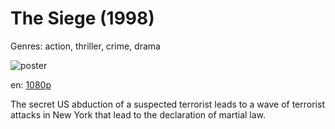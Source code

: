 # The Siege (1998)

Genres: action, thriller, crime, drama

![poster](http://image.tmdb.org/t/p/w500/xifxCJU2Lx22qScn6WFjp9gtw5u.jpg)

en:
  [1080p](magnet:?xt=urn:btih:D0527B263D7039EF7665177A03265EF200AD3531&tr=udp://glotorrents.pw:6969/announce&tr=udp://tracker.opentrackr.org:1337/announce&tr=udp://torrent.gresille.org:80/announce&tr=udp://tracker.openbittorrent.com:80&tr=udp://tracker.coppersurfer.tk:6969&tr=udp://tracker.leechers-paradise.org:6969&tr=udp://p4p.arenabg.ch:1337&tr=udp://tracker.internetwarriors.net:1337)
  


The secret US abduction of a suspected terrorist leads to a wave of terrorist attacks in New York that lead to the declaration of martial law.